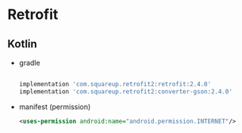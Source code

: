 # Retrofit



## Kotlin

* gradle

  ```groovy
  
  implementation 'com.squareup.retrofit2:retrofit:2.4.0' 
  implementation 'com.squareup.retrofit2:converter-gson:2.4.0'
  
  ```

* manifest (permission)

  ```xml
  <uses-permission android:name="android.permission.INTERNET"/>
  ```

  